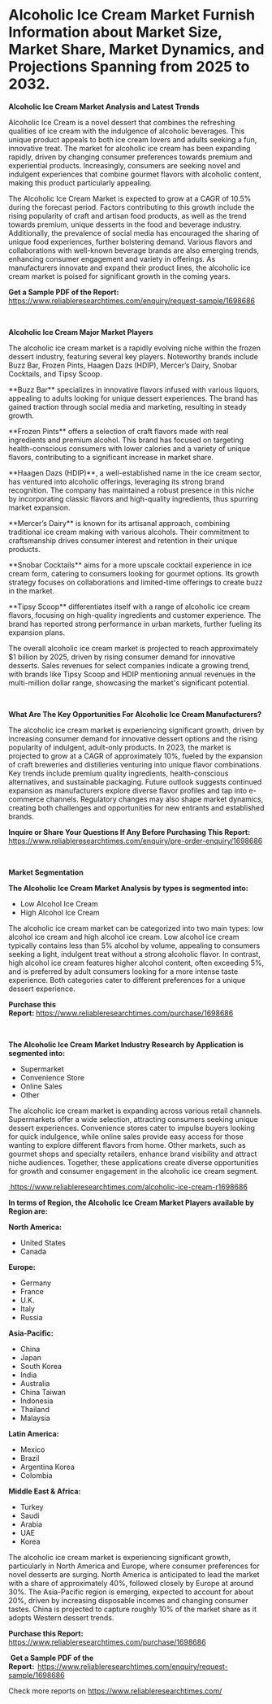 <p><h1>Alcoholic Ice Cream Market Furnish Information about Market Size, Market Share, Market Dynamics, and Projections Spanning from 2025 to 2032.</h1></p><p><strong>Alcoholic Ice Cream Market Analysis and Latest Trends</strong></p>
<p><p>Alcoholic Ice Cream is a novel dessert that combines the refreshing qualities of ice cream with the indulgence of alcoholic beverages. This unique product appeals to both ice cream lovers and adults seeking a fun, innovative treat. The market for alcoholic ice cream has been expanding rapidly, driven by changing consumer preferences towards premium and experiential products. Increasingly, consumers are seeking novel and indulgent experiences that combine gourmet flavors with alcoholic content, making this product particularly appealing.</p><p>The Alcoholic Ice Cream Market is expected to grow at a CAGR of 10.5% during the forecast period. Factors contributing to this growth include the rising popularity of craft and artisan food products, as well as the trend towards premium, unique desserts in the food and beverage industry. Additionally, the prevalence of social media has encouraged the sharing of unique food experiences, further bolstering demand. Various flavors and collaborations with well-known beverage brands are also emerging trends, enhancing consumer engagement and variety in offerings. As manufacturers innovate and expand their product lines, the alcoholic ice cream market is poised for significant growth in the coming years.</p></p>
<p><strong>Get a Sample PDF of the Report:&nbsp;</strong> <a href="https://www.reliableresearchtimes.com/enquiry/request-sample/1698686?utm_campaign=2305&utm_medium=2&utm_source=Github&utm_content=ia&utm_term=14022025&utm_id=alcoholic-ice-cream">https://www.reliableresearchtimes.com/enquiry/request-sample/1698686</a></p>
<p>&nbsp;</p>
<p><strong>Alcoholic Ice Cream Major Market Players</strong></p>
<p><p>The alcoholic ice cream market is a rapidly evolving niche within the frozen dessert industry, featuring several key players. Noteworthy brands include Buzz Bar, Frozen Pints, Haagen Dazs (HDIP), Mercer’s Dairy, Snobar Cocktails, and Tipsy Scoop.</p><p>**Buzz Bar** specializes in innovative flavors infused with various liquors, appealing to adults looking for unique dessert experiences. The brand has gained traction through social media and marketing, resulting in steady growth.</p><p>**Frozen Pints** offers a selection of craft flavors made with real ingredients and premium alcohol. This brand has focused on targeting health-conscious consumers with lower calories and a variety of unique flavors, contributing to a significant increase in market share.</p><p>**Haagen Dazs (HDIP)**, a well-established name in the ice cream sector, has ventured into alcoholic offerings, leveraging its strong brand recognition. The company has maintained a robust presence in this niche by incorporating classic flavors and high-quality ingredients, thus spurring market expansion.</p><p>**Mercer’s Dairy** is known for its artisanal approach, combining traditional ice cream making with various alcohols. Their commitment to craftsmanship drives consumer interest and retention in their unique products.</p><p>**Snobar Cocktails** aims for a more upscale cocktail experience in ice cream form, catering to consumers looking for gourmet options. Its growth strategy focuses on collaborations and limited-time offerings to create buzz in the market.</p><p>**Tipsy Scoop** differentiates itself with a range of alcoholic ice cream flavors, focusing on high-quality ingredients and customer experience. The brand has reported strong performance in urban markets, further fueling its expansion plans.</p><p>The overall alcoholic ice cream market is projected to reach approximately $1 billion by 2025, driven by rising consumer demand for innovative desserts. Sales revenues for select companies indicate a growing trend, with brands like Tipsy Scoop and HDIP mentioning annual revenues in the multi-million dollar range, showcasing the market's significant potential.</p></p>
<p>&nbsp;</p>
<p><strong>What Are The Key Opportunities For Alcoholic Ice Cream Manufacturers?</strong></p>
<p><p>The alcoholic ice cream market is experiencing significant growth, driven by increasing consumer demand for innovative dessert options and the rising popularity of indulgent, adult-only products. In 2023, the market is projected to grow at a CAGR of approximately 10%, fueled by the expansion of craft breweries and distilleries venturing into unique flavor combinations. Key trends include premium quality ingredients, health-conscious alternatives, and sustainable packaging. Future outlook suggests continued expansion as manufacturers explore diverse flavor profiles and tap into e-commerce channels. Regulatory changes may also shape market dynamics, creating both challenges and opportunities for new entrants and established brands.</p></p>
<p><strong>Inquire or Share Your Questions If Any Before Purchasing This Report:</strong> <a href="https://www.reliableresearchtimes.com/enquiry/pre-order-enquiry/1698686?utm_campaign=2305&utm_medium=2&utm_source=Github&utm_content=ia&utm_term=14022025&utm_id=alcoholic-ice-cream">https://www.reliableresearchtimes.com/enquiry/pre-order-enquiry/1698686</a></p>
<p>&nbsp;</p>
<p><strong>Market Segmentation</strong></p>
<p><strong>The Alcoholic Ice Cream Market Analysis by types is segmented into:</strong></p>
<p><ul><li>Low Alcohol Ice Cream</li><li>High Alcohol Ice Cream</li></ul></p>
<p><p>The alcoholic ice cream market can be categorized into two main types: low alcohol ice cream and high alcohol ice cream. Low alcohol ice cream typically contains less than 5% alcohol by volume, appealing to consumers seeking a light, indulgent treat without a strong alcoholic flavor. In contrast, high alcohol ice cream features higher alcohol content, often exceeding 5%, and is preferred by adult consumers looking for a more intense taste experience. Both categories cater to different preferences for a unique dessert experience.</p></p>
<p><strong>Purchase this Report:&nbsp;</strong><a href="https://www.reliableresearchtimes.com/purchase/1698686?utm_campaign=2305&utm_medium=2&utm_source=Github&utm_content=ia&utm_term=14022025&utm_id=alcoholic-ice-cream">https://www.reliableresearchtimes.com/purchase/1698686</a></p>
<p>&nbsp;</p>
<p><strong>The Alcoholic Ice Cream Market Industry Research by Application is segmented into:</strong></p>
<p><ul><li>Supermarket</li><li>Convenience Store</li><li>Online Sales</li><li>Other</li></ul></p>
<p><p>The alcoholic ice cream market is expanding across various retail channels. Supermarkets offer a wide selection, attracting consumers seeking unique dessert experiences. Convenience stores cater to impulse buyers looking for quick indulgence, while online sales provide easy access for those wanting to explore different flavors from home. Other markets, such as gourmet shops and specialty retailers, enhance brand visibility and attract niche audiences. Together, these applications create diverse opportunities for growth and consumer engagement in the alcoholic ice cream segment.</p></p>
<p><a href="https://www.reliableresearchtimes.com/alcoholic-ice-cream-r1698686?utm_campaign=2305&utm_medium=2&utm_source=Github&utm_content=ia&utm_term=14022025&utm_id=alcoholic-ice-cream">&nbsp;https://www.reliableresearchtimes.com/alcoholic-ice-cream-r1698686</a></p>
<p><strong>In terms of Region, the Alcoholic Ice Cream Market Players available by Region are:</strong></p>
<p>
    <p> <strong> North America: </strong>
        <ul>
            <li>United States</li>
            <li>Canada</li>
        </ul>
        </p> 
    <p> <strong> Europe: </strong>
        <ul>
            <li>Germany</li>
            <li>France</li>
            <li>U.K.</li>
            <li>Italy</li>
            <li>Russia</li>
        </ul>
        </p> 
    <p> <strong> Asia-Pacific: </strong>
        <ul>
            <li>China</li>
            <li>Japan</li>
            <li>South Korea</li>
            <li>India</li>
            <li>Australia</li>
            <li>China Taiwan</li>
            <li>Indonesia</li>
            <li>Thailand</li>
            <li>Malaysia</li>
        </ul>
        </p> 
    <p> <strong> Latin America: </strong>
        <ul>
            <li>Mexico</li>
            <li>Brazil</li>
            <li>Argentina Korea</li>
            <li>Colombia</li>
        </ul>
        </p> 
    <p> <strong> Middle East & Africa: </strong>
        <ul>
            <li>Turkey</li>
            <li>Saudi</li>
            <li>Arabia</li>
            <li>UAE</li>
            <li>Korea</li>
        </ul>
    </p>
    </p>
<p><p>The alcoholic ice cream market is experiencing significant growth, particularly in North America and Europe, where consumer preferences for novel desserts are surging. North America is anticipated to lead the market with a share of approximately 40%, followed closely by Europe at around 30%. The Asia-Pacific region is emerging, expected to account for about 20%, driven by increasing disposable incomes and changing consumer tastes. China is projected to capture roughly 10% of the market share as it adopts Western dessert trends.</p></p>
<p><strong>Purchase this Report: </strong><a href="https://www.reliableresearchtimes.com/purchase/1698686?utm_campaign=2305&utm_medium=2&utm_source=Github&utm_content=ia&utm_term=14022025&utm_id=alcoholic-ice-cream">https://www.reliableresearchtimes.com/purchase/1698686</a></p>
<p>&nbsp;<strong>Get a Sample PDF of the Report:&nbsp;&nbsp;</strong><a href="https://www.reliableresearchtimes.com/enquiry/request-sample/1698686?utm_campaign=2305&utm_medium=2&utm_source=Github&utm_content=ia&utm_term=14022025&utm_id=alcoholic-ice-cream">https://www.reliableresearchtimes.com/enquiry/request-sample/1698686</a></p>
<p><strong></strong></p>
<p>Check more reports on <a href="https://www.reliableresearchtimes.com/?utm_campaign=2305&utm_medium=2&utm_source=Github&utm_content=ia&utm_term=14022025&utm_id=alcoholic-ice-cream">https://www.reliableresearchtimes.com/</a></p>